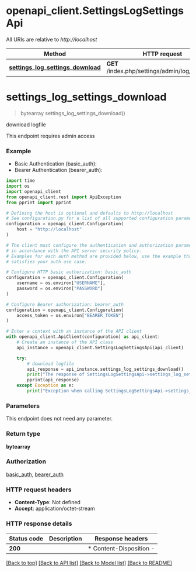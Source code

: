 # openapi_client.SettingsLogSettingsApi

All URIs are relative to *http://localhost*

Method | HTTP request | Description
------------- | ------------- | -------------
[**settings_log_settings_download**](SettingsLogSettingsApi.md#settings_log_settings_download) | **GET** /index.php/settings/admin/log/download | download logfile


# **settings_log_settings_download**
> bytearray settings_log_settings_download()

download logfile

This endpoint requires admin access

### Example

* Basic Authentication (basic_auth):
* Bearer Authentication (bearer_auth):
```python
import time
import os
import openapi_client
from openapi_client.rest import ApiException
from pprint import pprint

# Defining the host is optional and defaults to http://localhost
# See configuration.py for a list of all supported configuration parameters.
configuration = openapi_client.Configuration(
    host = "http://localhost"
)

# The client must configure the authentication and authorization parameters
# in accordance with the API server security policy.
# Examples for each auth method are provided below, use the example that
# satisfies your auth use case.

# Configure HTTP basic authorization: basic_auth
configuration = openapi_client.Configuration(
    username = os.environ["USERNAME"],
    password = os.environ["PASSWORD"]
)

# Configure Bearer authorization: bearer_auth
configuration = openapi_client.Configuration(
    access_token = os.environ["BEARER_TOKEN"]
)

# Enter a context with an instance of the API client
with openapi_client.ApiClient(configuration) as api_client:
    # Create an instance of the API class
    api_instance = openapi_client.SettingsLogSettingsApi(api_client)

    try:
        # download logfile
        api_response = api_instance.settings_log_settings_download()
        print("The response of SettingsLogSettingsApi->settings_log_settings_download:\n")
        pprint(api_response)
    except Exception as e:
        print("Exception when calling SettingsLogSettingsApi->settings_log_settings_download: %s\n" % e)
```


### Parameters
This endpoint does not need any parameter.

### Return type

**bytearray**

### Authorization

[basic_auth](../README.md#basic_auth), [bearer_auth](../README.md#bearer_auth)

### HTTP request headers

 - **Content-Type**: Not defined
 - **Accept**: application/octet-stream

### HTTP response details
| Status code | Description | Response headers |
|-------------|-------------|------------------|
**200** |  |  * Content-Disposition -  <br>  |

[[Back to top]](#) [[Back to API list]](../README.md#documentation-for-api-endpoints) [[Back to Model list]](../README.md#documentation-for-models) [[Back to README]](../README.md)

